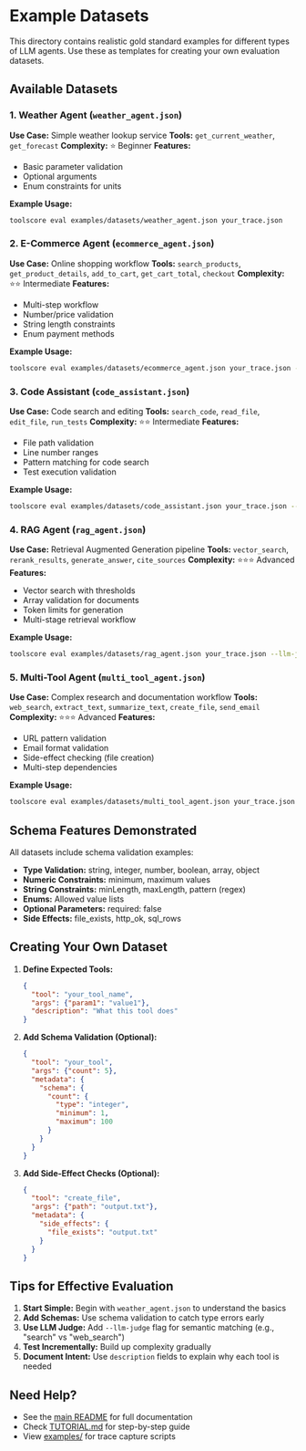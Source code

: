 # Example Datasets

This directory contains realistic gold standard examples for different types of LLM agents. Use these as templates for creating your own evaluation datasets.

## Available Datasets

### 1. Weather Agent (`weather_agent.json`)
**Use Case:** Simple weather lookup service
**Tools:** `get_current_weather`, `get_forecast`
**Complexity:** ⭐ Beginner
**Features:**
- Basic parameter validation
- Optional arguments
- Enum constraints for units

**Example Usage:**
```bash
toolscore eval examples/datasets/weather_agent.json your_trace.json
```

### 2. E-Commerce Agent (`ecommerce_agent.json`)
**Use Case:** Online shopping workflow
**Tools:** `search_products`, `get_product_details`, `add_to_cart`, `get_cart_total`, `checkout`
**Complexity:** ⭐⭐ Intermediate
**Features:**
- Multi-step workflow
- Number/price validation
- String length constraints
- Enum payment methods

**Example Usage:**
```bash
toolscore eval examples/datasets/ecommerce_agent.json your_trace.json --verbose
```

### 3. Code Assistant (`code_assistant.json`)
**Use Case:** Code search and editing
**Tools:** `search_code`, `read_file`, `edit_file`, `run_tests`
**Complexity:** ⭐⭐ Intermediate
**Features:**
- File path validation
- Line number ranges
- Pattern matching for code search
- Test execution validation

**Example Usage:**
```bash
toolscore eval examples/datasets/code_assistant.json your_trace.json --html report.html
```

### 4. RAG Agent (`rag_agent.json`)
**Use Case:** Retrieval Augmented Generation pipeline
**Tools:** `vector_search`, `rerank_results`, `generate_answer`, `cite_sources`
**Complexity:** ⭐⭐⭐ Advanced
**Features:**
- Vector search with thresholds
- Array validation for documents
- Token limits for generation
- Multi-stage retrieval workflow

**Example Usage:**
```bash
toolscore eval examples/datasets/rag_agent.json your_trace.json --llm-judge
```

### 5. Multi-Tool Agent (`multi_tool_agent.json`)
**Use Case:** Complex research and documentation workflow
**Tools:** `web_search`, `extract_text`, `summarize_text`, `create_file`, `send_email`
**Complexity:** ⭐⭐⭐ Advanced
**Features:**
- URL pattern validation
- Email format validation
- Side-effect checking (file creation)
- Multi-step dependencies

**Example Usage:**
```bash
toolscore eval examples/datasets/multi_tool_agent.json your_trace.json --verbose --llm-judge
```

## Schema Features Demonstrated

All datasets include schema validation examples:

- **Type Validation:** string, integer, number, boolean, array, object
- **Numeric Constraints:** minimum, maximum values
- **String Constraints:** minLength, maxLength, pattern (regex)
- **Enums:** Allowed value lists
- **Optional Parameters:** required: false
- **Side Effects:** file_exists, http_ok, sql_rows

## Creating Your Own Dataset

1. **Define Expected Tools:**
   ```json
   {
     "tool": "your_tool_name",
     "args": {"param1": "value1"},
     "description": "What this tool does"
   }
   ```

2. **Add Schema Validation (Optional):**
   ```json
   {
     "tool": "your_tool",
     "args": {"count": 5},
     "metadata": {
       "schema": {
         "count": {
           "type": "integer",
           "minimum": 1,
           "maximum": 100
         }
       }
     }
   }
   ```

3. **Add Side-Effect Checks (Optional):**
   ```json
   {
     "tool": "create_file",
     "args": {"path": "output.txt"},
     "metadata": {
       "side_effects": {
         "file_exists": "output.txt"
       }
     }
   }
   ```

## Tips for Effective Evaluation

1. **Start Simple:** Begin with `weather_agent.json` to understand the basics
2. **Add Schemas:** Use schema validation to catch type errors early
3. **Use LLM Judge:** Add `--llm-judge` flag for semantic matching (e.g., "search" vs "web_search")
4. **Test Incrementally:** Build up complexity gradually
5. **Document Intent:** Use `description` fields to explain why each tool is needed

## Need Help?

- See the [main README](../../README.md) for full documentation
- Check [TUTORIAL.md](../../TUTORIAL.md) for step-by-step guide
- View [examples/](../) for trace capture scripts
